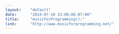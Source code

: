 ```yaml
---
layout:    "default"
date:      "2014-07-10 23:08:06-07:00"
title:     "musicForProgramming();"
link:      "http://www.musicforprogramming.net/"
---
```

